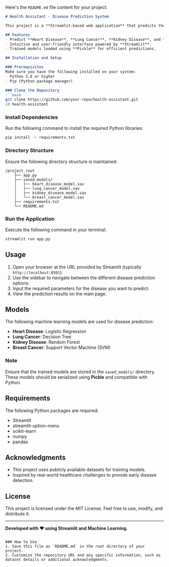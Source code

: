 Here's the `README.md` file content for your project:  

```markdown
# Health Assistant - Disease Prediction System

This project is a **Streamlit-based web application** that predicts the likelihood of diseases such as **Heart Disease**, **Lung Cancer**, **Kidney Disease**, and **Breast Cancer** using trained Machine Learning models.

## Features
- Predict **Heart Disease**, **Lung Cancer**, **Kidney Disease**, and **Breast Cancer** based on input parameters.
- Intuitive and user-friendly interface powered by **Streamlit**.
- Trained models loaded using **Pickle** for efficient predictions.

## Installation and Setup

### Prerequisites
Make sure you have the following installed on your system:
- Python 3.8 or higher
- Pip (Python package manager)

### Clone the Repository
```bash
git clone https://github.com/your-repo/health-assistant.git
cd health-assistant
```

### Install Dependencies
Run the following command to install the required Python libraries:
```bash
pip install -r requirements.txt
```

### Directory Structure
Ensure the following directory structure is maintained:
```
/project_root
    ├── app.py
    ├── saved_models/
    │   ├── heart_disease_model.sav
    │   ├── lung_cancer_model.sav
    │   ├── kidney_disease_model.sav
    │   └── breast_cancer_model.sav
    ├── requirements.txt
    └── README.md
```

### Run the Application
Execute the following command in your terminal:
```bash
streamlit run app.py
```

## Usage
1. Open your browser at the URL provided by Streamlit (typically `http://localhost:8501`).
2. Use the sidebar to navigate between the different disease prediction options.
3. Input the required parameters for the disease you want to predict.
4. View the prediction results on the main page.

## Models
The following machine learning models are used for disease prediction:
- **Heart Disease**: Logistic Regression
- **Lung Cancer**: Decision Tree
- **Kidney Disease**: Random Forest
- **Breast Cancer**: Support Vector Machine (SVM)

### Note
Ensure that the trained models are stored in the `saved_models/` directory. These models should be serialized using **Pickle** and compatible with Python.

## Requirements
The following Python packages are required:
- Streamlit
- streamlit-option-menu
- scikit-learn
- numpy
- pandas

## Acknowledgments
- This project uses publicly available datasets for training models.
- Inspired by real-world healthcare challenges to provide early disease detection.

## License
This project is licensed under the MIT License. Feel free to use, modify, and distribute it.

---
**Developed with ❤️ using Streamlit and Machine Learning.**
```

### How to Use
1. Save this file as `README.md` in the root directory of your project.
2. Customize the repository URL and any specific information, such as dataset details or additional acknowledgments.
